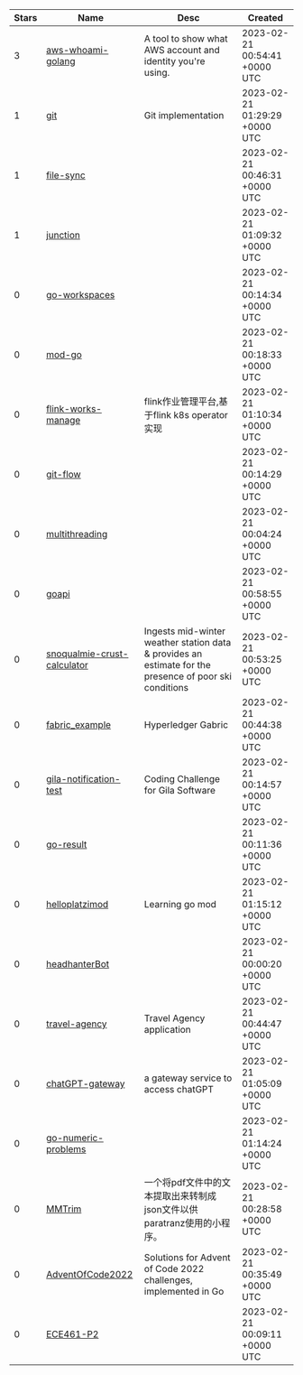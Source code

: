 | Stars | Name | Desc | Created | 
| ----- | ------- | ------------- | ------------- |
| 3 | [aws-whoami-golang](https://github.com/benkehoe/aws-whoami-golang) | A tool to show what AWS account and identity you're using. | 2023-02-21 00:54:41 +0000 UTC |
| 1 | [git](https://github.com/i1v/git) | Git implementation | 2023-02-21 01:29:29 +0000 UTC |
| 1 | [file-sync](https://github.com/shawncos/file-sync) |  | 2023-02-21 00:46:31 +0000 UTC |
| 1 | [junction](https://github.com/kenneth-church/junction) |  | 2023-02-21 01:09:32 +0000 UTC |
| 0 | [go-workspaces](https://github.com/kcanamar/go-workspaces) |  | 2023-02-21 00:14:34 +0000 UTC |
| 0 | [mod-go](https://github.com/luthfihariz/mod-go) |  | 2023-02-21 00:18:33 +0000 UTC |
| 0 | [flink-works-manage](https://github.com/lang-d/flink-works-manage) | flink作业管理平台,基于flink k8s operator实现 | 2023-02-21 01:10:34 +0000 UTC |
| 0 | [git-flow](https://github.com/kimjunho0/git-flow) |  | 2023-02-21 00:14:29 +0000 UTC |
| 0 | [multithreading](https://github.com/linielson/multithreading) |  | 2023-02-21 00:04:24 +0000 UTC |
| 0 | [goapi](https://github.com/ericolvr/goapi) |  | 2023-02-21 00:58:55 +0000 UTC |
| 0 | [snoqualmie-crust-calculator](https://github.com/babattles/snoqualmie-crust-calculator) | Ingests mid-winter weather station data & provides an estimate for the presence of poor ski conditions | 2023-02-21 00:53:25 +0000 UTC |
| 0 | [fabric_example](https://github.com/julianallenderussek/fabric_example) | Hyperledger Gabric  | 2023-02-21 00:44:38 +0000 UTC |
| 0 | [gila-notification-test](https://github.com/lucasgameiro/gila-notification-test) | Coding Challenge for Gila Software | 2023-02-21 00:14:57 +0000 UTC |
| 0 | [go-result](https://github.com/aidantwoods/go-result) |  | 2023-02-21 00:11:36 +0000 UTC |
| 0 | [helloplatzimod](https://github.com/Miguelburitica/helloplatzimod) | Learning go mod | 2023-02-21 01:15:12 +0000 UTC |
| 0 | [headhanterBot](https://github.com/eldar258/headhanterBot) |  | 2023-02-21 00:00:20 +0000 UTC |
| 0 | [travel-agency](https://github.com/sajitron/travel-agency) | Travel Agency application | 2023-02-21 00:44:47 +0000 UTC |
| 0 | [chatGPT-gateway](https://github.com/rosbit/chatGPT-gateway) | a gateway service to access chatGPT | 2023-02-21 01:05:09 +0000 UTC |
| 0 | [go-numeric-problems](https://github.com/ClaudioManoelS/go-numeric-problems) |  | 2023-02-21 01:14:24 +0000 UTC |
| 0 | [MMTrim](https://github.com/feederze/MMTrim) | 一个将pdf文件中的文本提取出来转制成json文件以供paratranz使用的小程序。 | 2023-02-21 00:28:58 +0000 UTC |
| 0 | [AdventOfCode2022](https://github.com/DemetriCassidy/AdventOfCode2022) | Solutions for Advent of Code 2022 challenges, implemented in Go | 2023-02-21 00:35:49 +0000 UTC |
| 0 | [ECE461-P2](https://github.com/realRoshanRaj/ECE461-P2) |  | 2023-02-21 00:09:11 +0000 UTC |

